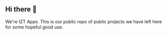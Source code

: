 ## Hi there 👋

We're IZT Apps. This is our public repo of public projects we have left here for some hopeful good use.
